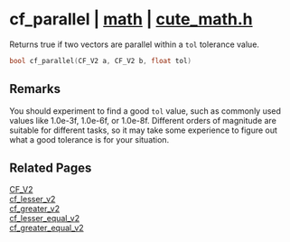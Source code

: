 # cf_parallel | [math](https://github.com/RandyGaul/cute_framework/blob/master/docs/math_readme.md) | [cute_math.h](https://github.com/RandyGaul/cute_framework/blob/master/include/cute_math.h)

Returns true if two vectors are parallel within a `tol` tolerance value.

```cpp
bool cf_parallel(CF_V2 a, CF_V2 b, float tol)
```

## Remarks

You should experiment to find a good `tol` value, such as commonly used values like 1.0e-3f, 1.0e-6f, or 1.0e-8f.
Different orders of magnitude are suitable for different tasks, so it may take some experience to figure out
what a good tolerance is for your situation.

## Related Pages

[CF_V2](https://github.com/RandyGaul/cute_framework/blob/master/docs/math/cf_v2.md)  
[cf_lesser_v2](https://github.com/RandyGaul/cute_framework/blob/master/docs/math/cf_lesser_v2.md)  
[cf_greater_v2](https://github.com/RandyGaul/cute_framework/blob/master/docs/math/cf_greater_v2.md)  
[cf_lesser_equal_v2](https://github.com/RandyGaul/cute_framework/blob/master/docs/math/cf_lesser_equal_v2.md)  
[cf_greater_equal_v2](https://github.com/RandyGaul/cute_framework/blob/master/docs/math/cf_greater_equal_v2.md)  
